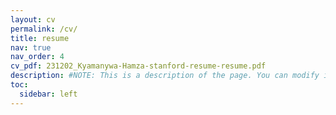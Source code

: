 ```yaml
---
layout: cv
permalink: /cv/
title: resume
nav: true
nav_order: 4
cv_pdf: 231202_Kyamanywa-Hamza-stanford-resume-resume.pdf
description: #NOTE: This is a description of the page. You can modify it in 'pages/_cv.md'. You can also change or remove the top pdf download button.
toc:
  sidebar: left
---
```


